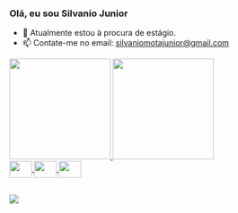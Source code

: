 ### Olá, eu sou Silvanio Junior

- 🔭 Atualmente estou à procura de estágio.
- 📫 Contate-me no email: silvaniomotajunior@gmail.com

<div>
  <a href="https://beacons.ai/silvaniojunior">
  <img height="180em" src="https://github-readme-stats.vercel.app/api?username=silvaniojr&show_icons=true&theme=dark&include_all_commits=true&count_private=true"/>
  <img height="180em" src="https://github-readme-stats.vercel.app/api/top-langs/?username=silvaniojr&layout=compact&langs_count=16&theme=dark"/>
</div>


  
  <div>
    <img align="center" height="30" width="40" src="https://cdn.jsdelivr.net/gh/devicons/devicon/icons/javascript/javascript-original.svg" />
    <img align="center" height="30" width="40" src="https://cdn.jsdelivr.net/gh/devicons/devicon/icons/html5/html5-original.svg" />
    <img align="center" height="30" width="40" src="https://cdn.jsdelivr.net/gh/devicons/devicon/icons/css3/css3-original.svg" />   
  </div>
          
##

<div>
  <a href="https://www.linkedin.com/in/silvanio-junior" target="_blank"><img src="https://img.shields.io/badge/LinkedIn-0077B5?style=for-the-badge&logo=linkedin&logoColor=white" target="_blank"></a>
</div>
   
          
  
